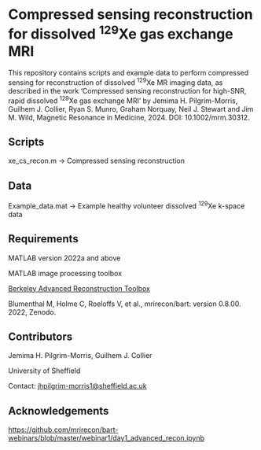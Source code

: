 # Compressed sensing reconstruction for dissolved <sup>129</sup>Xe gas exchange MRI

This repository contains scripts and example data to perform compressed sensing for reconstruction of dissolved <sup>129</sup>Xe MR imaging data, as described in the work ‘Compressed sensing reconstruction for high-SNR, rapid dissolved <sup>129</sup>Xe gas exchange MRI’ by Jemima H. Pilgrim-Morris, Guilhem J. Collier, Ryan S. Munro, Graham Norquay, Neil J. Stewart and Jim M. Wild, Magnetic Resonance in Medicine, 2024. DOI: 10.1002/mrm.30312.

## Scripts

xe_cs_recon.m -> Compressed sensing reconstruction 

## Data

Example_data.mat -> Example healthy volunteer dissolved <sup>129</sup>Xe k-space data

## Requirements

MATLAB version 2022a and above

MATLAB image processing toolbox

<a href=”https://mrirecon.github.io/bart/index.html”>Berkeley Advanced Reconstruction Toolbox</a>

Blumenthal M, Holme C, Roeloffs V, et al., mrirecon/bart: version 0.8.00. 2022, Zenodo.

## Contributors 

Jemima H. Pilgrim-Morris, Guilhem J. Collier

University of Sheffield

Contact: jhpilgrim-morris1@sheffield.ac.uk

## Acknowledgements

https://github.com/mrirecon/bart-webinars/blob/master/webinar1/day1_advanced_recon.ipynb
